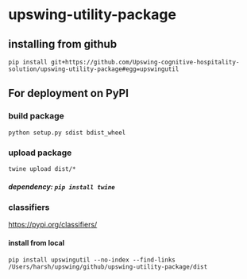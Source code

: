 # upswing-utility-package

## installing from github
```
pip install git+https://github.com/Upswing-cognitive-hospitality-solution/upswing-utility-package#egg=upswingutil
```

## For deployment on PyPI
### build package
```python setup.py sdist bdist_wheel```

### upload package
```twine upload dist/*```
##### dependency: ```pip install twine```

### classifiers
https://pypi.org/classifiers/


#### install from local
```pip install upswingutil --no-index --find-links /Users/harsh/upswing/github/upswing-utility-package/dist```